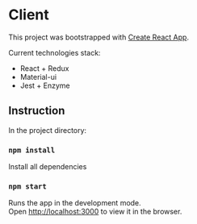 # Client

This project was bootstrapped with [Create React App](https://github.com/facebookincubator/create-react-app).

Current technologies stack:
* React + Redux
* Material-ui
* Jest + Enzyme

## Instruction

In the project directory:

### `npm install`
Install all dependencies

### `npm start`
Runs the app in the development mode.<br>
Open [http://localhost:3000](http://localhost:3000) to view it in the browser.